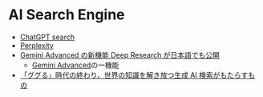 # AI Search Engine

- [ChatGPT search](https://openai.com/index/introducing-chatgpt-search/)
- [Perplexity](https://www.perplexity.ai/)
- [Gemini Advanced の新機能 Deep Research が日本語でも公開](https://blog.google/intl/ja-jp/company-news/technology/gemini-advanced-deep-research/)
  - [Gemini Advanced](https://gemini.google/advanced/?hl=en)の一機能
- [「ググる」時代の終わり、世界の知識を解き放つ生成 AI 検索がもたらすもの](https://www.technologyreview.jp/s/353178/ai-means-the-end-of-internet-search-as-weve-known-it/)
